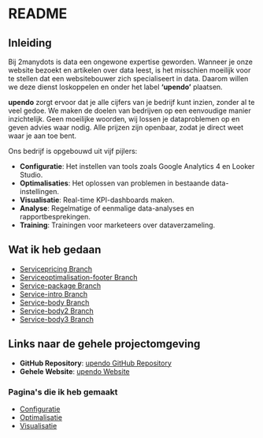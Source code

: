# README

## Inleiding  

Bij 2manydots is data een ongewone expertise geworden. Wanneer je onze website bezoekt en artikelen over data leest, is het misschien moeilijk voor te stellen dat een websitebouwer zich specialiseert in data. Daarom willen we deze dienst loskoppelen en onder het label **‘upendo’** plaatsen.  

**upendo** zorgt ervoor dat je alle cijfers van je bedrijf kunt inzien, zonder al te veel gedoe. We maken de doelen van bedrijven op een eenvoudige manier inzichtelijk. Geen moeilijke woorden, wij lossen je dataproblemen op en geven advies waar nodig. Alle prijzen zijn openbaar, zodat je direct weet waar je aan toe bent.  

Ons bedrijf is opgebouwd uit vijf pijlers:  
- **Configuratie**: Het instellen van tools zoals Google Analytics 4 en Looker Studio.  
- **Optimalisaties**: Het oplossen van problemen in bestaande data-instellingen.  
- **Visualisatie**: Real-time KPI-dashboards maken.  
- **Analyse**: Regelmatige of eenmalige data-analyses en rapportbesprekingen.  
- **Training**: Trainingen voor marketeers over dataverzameling.  

## Wat ik heb gedaan  

- [Servicepricing Branch](https://github.com/Teunert2/CP1/tree/main/code/servicepricing)  
- [Serviceoptimalisation-footer Branch](https://github.com/Teunert2/CP1/tree/main/code/Serviceoptimalisation_footer)  
- [Service-package Branch](https://github.com/Teunert2/CP1/tree/main/code/servicepackage)  
- [Service-intro Branch](https://github.com/Teunert2/CP1/tree/main/code/serviceintro)  
- [Service-body Branch](https://github.com/Teunert2/CP1/tree/main/code/servicebody)  
- [Service-body2 Branch](https://github.com/Teunert2/CP1/tree/main/code/servicebody2)  
- [Service-body3 Branch](https://github.com/Teunert2/CP1/tree/main/code/servicebody3)  

## Links naar de gehele projectomgeving  

- **GitHub Repository**: [upendo GitHub Repository](https://github.com/TNDKien/upendo)  
- **Gehele Website**: [upendo Website](https://fontys-upendo.vercel.app/)  

### Pagina's die ik heb gemaakt  
- [Configuratie](https://fontys-upendo.vercel.app/configuration)  
- [Optimalisatie](https://fontys-upendo.vercel.app/optimalisation)  
- [Visualisatie](https://fontys-upendo.vercel.app/visualisation)  
